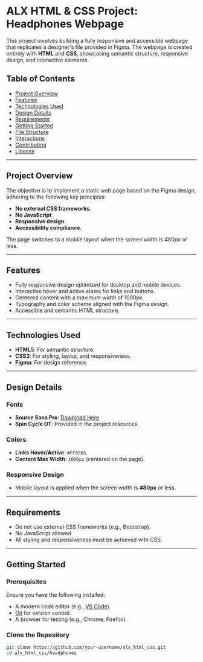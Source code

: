 # ALX HTML & CSS Project: Headphones Webpage

This project involves building a fully responsive and accessible webpage that replicates a designer's file provided in Figma. The webpage is created entirely with **HTML** and **CSS**, showcasing semantic structure, responsive design, and interactive elements.

## Table of Contents
- [Project Overview](#project-overview)
- [Features](#features)
- [Technologies Used](#technologies-used)
- [Design Details](#design-details)
- [Requirements](#requirements)
- [Getting Started](#getting-started)
- [File Structure](#file-structure)
- [Interactions](#interactions)
- [Contributing](#contributing)
- [License](#license)

---

## Project Overview
The objective is to implement a static web page based on the Figma design, adhering to the following key principles:
- **No external CSS frameworks**.
- **No JavaScript**.
- **Responsive design**.
- **Accessibility compliance**.

The page switches to a mobile layout when the screen width is 480px or less.

---

## Features
- Fully responsive design optimized for desktop and mobile devices.
- Interactive hover and active states for links and buttons.
- Centered content with a maximum width of 1000px.
- Typography and color scheme aligned with the Figma design.
- Accessible and semantic HTML structure.

---

## Technologies Used
- **HTML5**: For semantic structure.
- **CSS3**: For styling, layout, and responsiveness.
- **Figma**: For design reference.

---

## Design Details
### Fonts
- **Source Sans Pro**: [Download Here](https://fonts.google.com/specimen/Source+Sans+Pro)
- **Spin Cycle OT**: Provided in the project resources.

### Colors
- **Links Hover/Active**: `#FF6565`.
- **Content Max Width**: `1000px` (centered on the page).

### Responsive Design
- Mobile layout is applied when the screen width is **480px** or less.

---

## Requirements
- Do not use external CSS frameworks (e.g., Bootstrap).
- No JavaScript allowed.
- All styling and responsiveness must be achieved with CSS.

---

## Getting Started
### Prerequisites
Ensure you have the following installed:
- A modern code editor (e.g., [VS Code](https://code.visualstudio.com/)).
- [Git](https://git-scm.com/) for version control.
- A browser for testing (e.g., Chrome, Firefox).

### Clone the Repository
```bash
git clone https://github.com/your-username/alx_html_css.git
cd alx_html_css/headphones
